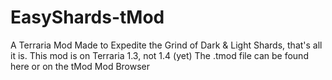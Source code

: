# EasyShards-tMod
A Terraria Mod Made to Expedite the Grind of Dark &amp; Light Shards, that's all it is.
This mod is on Terraria 1.3, not 1.4 (yet)
The .tmod file can be found here or on the tMod Mod Browser
